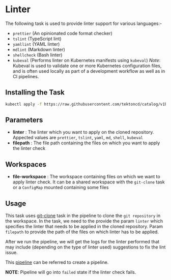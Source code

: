 # Linter

The following task is used to provide linter support for various languages:-

- `prettier` (An opinionated code format checker)
- `tslint` (TypeScript lint)
- `yamllint` (YAML linter)
- `mdlint` (Markdown linter)
- `shellcheck` (Bash linter)
- `kubeval` (Performs linter on Kubernetes manifests using `kubeval`) _Note_: Kubeval is used to validate one or more Kubernetes configuration files, and is often used locally as part of a development workflow as well as in CI pipelines.

## Installing the Task

```bash
kubectl apply -f https://raw.githubusercontent.com/tektoncd/catalog/v1beta1/linter/linter.yaml
```

## Parameters

- **linter** : The linter which you want to apply on the cloned repository. Appected values are `prettier`, `tslint`, `yaml`, `md`, `shell`, `kubeval`
- **filepath** : The file path containing the files on which you want to apply the linter check

## Workspaces

- **file-workspace** : The workspace containing files on which we want to apply linter check. It can be a shared workspace with the `git-clone` task or a `ConfigMap` mounted containing some files

## Usage

This task uses [git-clone](https://github.com/tektoncd/catalog/blob/v1beta1/git/git-clone.yaml) task in the pipeline to clone the `git repository` in the workspace. 
In the task, we need to the provide the param `linter` which specifies the linter that needs to be applied in the cloned repository. Param `filepath` to provide the path of the files on which linter has to be applied. 

After we run the pipeline, we will get the logs for the linter performed that may include (depending on the type of linter used) suggestions to fix the lint issue. 

This [pipeline](../linter/example/run.yaml) can be referred to create a pipeline.


**NOTE**: Pipeline will go into `failed` state if the linter check fails. 
